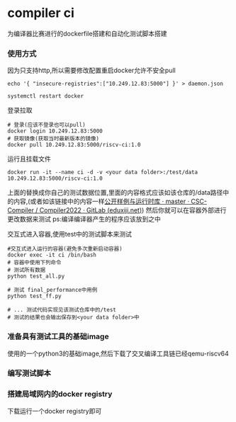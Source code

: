 # compiler ci

为编译器比赛进行的dockerfile搭建和自动化测试脚本搭建

### 使用方式

因为只支持http,所以需要修改配置重启docker允许不安全pull

```
echo '{ "insecure-registries":["10.249.12.83:5000"] }' > daemon.json

systemctl restart docker
```

登录拉取

```
# 登录(应该不登录也可以pull)
docker login 10.249.12.83:5000
# 获取镜像(获取当时最新版本的镜像)
docker pull 10.249.12.83:5000/riscv-ci:1.0
```

运行且挂载文件

```
docker run -it --name ci -d -v <your data folder>:/test/data 10.249.12.83:5000/riscv-ci:1.0
```

上面的替换成你自己的测试数据位置,里面的内容格式应该如该仓库的/data路径中的内容,(或者如该链接中的内容一样[公开样例与运行时库 · master · CSC-Compiler / Compiler2022 · GitLab (](https://gitlab.eduxiji.net/nscscc/compiler2022/-/tree/master/%E5%85%AC%E5%BC%80%E6%A0%B7%E4%BE%8B%E4%B8%8E%E8%BF%90%E8%A1%8C%E6%97%B6%E5%BA%93)[eduxiji.net](http://eduxiji.net)[)](https://gitlab.eduxiji.net/nscscc/compiler2022/-/tree/master/%E5%85%AC%E5%BC%80%E6%A0%B7%E4%BE%8B%E4%B8%8E%E8%BF%90%E8%A1%8C%E6%97%B6%E5%BA%93)) 然后你就可以在容器外部进行更改数据来测试 ps:编译编译器产生的程序应该放到之中

交互式进入容器,使用test中的测试脚本来测试

```
#交互式进入运行的容器(避免多次重新启动容器)
docker exec -it ci /bin/bash
# 容器中使用下列命令
# 测试所有数据
python test_all.py 

# 测试 final_performance中用例
python test_ff.py

# ... 测试代码实现见该测试仓库中的/test
# 测试的结果也会输出保存到<your data folder>中
```

### 准备具有测试工具的基础image

使用的一个python3的基础image,然后下载了交叉编译工具链已经qemu-riscv64

### 编写测试脚本

### 搭建局域网内的docker registry

下载运行一个docker registry即可